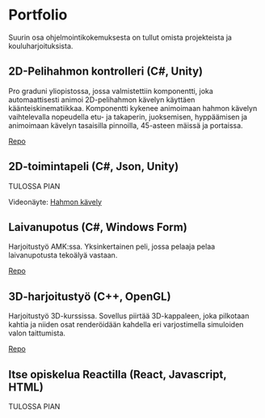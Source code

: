 # Portfolio

Suurin osa ohjelmointikokemuksesta on tullut omista projekteista ja kouluharjoituksista.

## 2D-Pelihahmon kontrolleri (C#, Unity)
Pro graduni yliopistossa, jossa valmistettiin komponentti, joka automaattisesti animoi 2D-pelihahmon kävelyn käyttäen käänteiskinematiikkaa. Komponentti kykenee animoimaan hahmon kävelyn vaihtelevalla nopeudella etu- ja takaperin, juoksemisen, hyppäämisen ja animoimaan kävelyn tasaisilla pinnoilla, 45-asteen mäissä ja portaissa.

[Repo](https://github.com/Tupo26/Unity_IK_HumanoidGaitAnimator)

## 2D-toimintapeli (C#, Json, Unity)

TULOSSA PIAN

Videonäyte:
[Hahmon kävely](https://drive.google.com/file/d/15M-82gSnr5TOB5bxlwAscxhUuvbzct3X/view?usp=sharing)

## Laivanupotus (C#, Windows Form)
Harjoitustyö AMK:ssa. Yksinkertainen peli, jossa pelaaja pelaa laivanupotusta tekoälyä vastaan.

[Repo](https://github.com/Tupo26/Laivanupotuspeli)

## 3D-harjoitustyö (C++, OpenGL)
Harjoitustyö 3D-kurssissa. Sovellus piirtää 3D-kappaleen, joka pilkotaan kahtia ja niiden osat renderöidään 
kahdella eri varjostimella simuloiden valon taittumista.

[Repo](https://github.com/Tupo26/3Dharjoitus)


## Itse opiskelua Reactilla (React, Javascript, HTML)

TULOSSA PIAN
